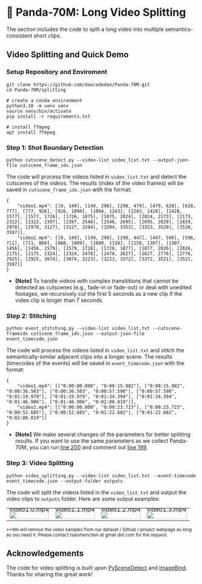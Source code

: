 # 🐼 Panda-70M: Long Video Splitting
The section includes the code to split a long video into multiple semantics-consistent short clips.

## Video Splitting and Quick Demo
### Setup Repository and Enviroment
```
git clone https://github.com/daocodedao/Panda-70M.git
cd Panda-70M/splitting

# create a conda environment
python3.10 -m venv venv
source venv/bin/activate
pip install -r requirements.txt

# install ffmpeg
apt install ffmpeg
```

### Step 1: Shot Boundary Detection
```
python cutscene_detect.py --video-list video_list.txt --output-json-file cutscene_frame_idx.json
```
The code will process the videos listed in `video_list.txt` and detect the cutscenes of the videos. The results (index of the video frames) will be saved in `cutscene_frame_idx.json` with the format:
```
{
    "video1.mp4": [[0, 149], [149, 298], [298, 479], [479, 628], [628, 777], [777, 926], [926, 1094], [1094, 1243], [1243, 1428], [1428, 1577], [1577, 1726], [1726, 1875], [1875, 2024], [2024, 2173], [2173, 2322], [2322, 2397], [2397, 2546], [2546, 2695], [2695, 2829], [2829, 2978], [2978, 3127], [3127, 3204], [3204, 3353], [3353, 3520], [3520, 3597]],
    "video2.mp4": [[0, 149], [149, 298], [298, 447], [447, 596], [596, 711], [711, 860], [860, 1009], [1009, 1158], [1158, 1307], [1307, 1456], [1456, 1579], [1579, 1728], [1728, 1877], [1877, 2026], [2026, 2175], [2175, 2324], [2324, 2478], [2478, 2627], [2627, 2776], [2776, 2925], [2925, 3074], [3074, 3223], [3223, 3372], [3372, 3521], [3521, 3597]]
}
```
- **[Note]** To handle videos with complex transititions that cannot be detected as cutscenes (e.g., fade-in or fade-out) or deal with unedited footages, we recursively cut the first 5 seconds as a new clip if the video clip is longer than 7 seconds.

### Step 2: Stitching 
```
python event_stitching.py --video-list video_list.txt --cutscene-frameidx cutscene_frame_idx.json --output-json-file event_timecode.json
```
The code will process the videos listed in `video_list.txt` and stitch the semantically-similar adjacent clips into a longer scene. The results (timecodes of the events) will be saved in `event_timecode.json` with the format:
```
{
    "video1.mp4": [["0:00:00.000", "0:00:15.982"], ["0:00:15.982", "0:00:36.503"], ["0:00:36.503", "0:00:57.590"], ["0:00:57.590", "0:01:19.979"], ["0:01:19.979", "0:01:34.394"], ["0:01:34.394", "0:01:46.906"], ["0:01:46.906", "0:02:00.019"]],
    "video2.mp4": [["0:00:00.000", "0:00:23.723"], ["0:00:23.723", "0:00:52.685"], ["0:00:52.685", "0:01:22.682"], ["0:01:22.682", "0:02:00.019"]]
}
```
- **[Note]** We make several changes of the parameters for better splitting results. If you want to use the same parameters as we collect Panda-70M, you can run [line 200](https://github.com/snap-research/Panda-70M/blob/70226bd6d8ce3fc35b994b2d13273b57d5469da5/splitting/event_stitching.py#L200) and comment out [line 199](https://github.com/snap-research/Panda-70M/blob/70226bd6d8ce3fc35b994b2d13273b57d5469da5/splitting/event_stitching.py#L199).
### Step 3: Video Splitting
```
python video_splitting.py --video-list video_list.txt --event-timecode event_timecode.json --output-folder outputs
```
The code will split the videos listed in the `video_list.txt` and output the video clips to `outputs` folder. Here are some output examples:
<table class="center">
    <tr style="line-height: 0">
        <td width=25% style="border: none; text-align: center">video1.0.mp4</td>
        <td width=25% style="border: none; text-align: center">video1.1.mp4</td>
        <td width=25% style="border: none; text-align: center">video1.2.mp4</td>
        <td width=25% style="border: none; text-align: center">video1.3.mp4</td>
    </tr>
    <tr>
        <td width=25% style="border: none"><img src="assets/video1.0.gif" style="width:100%"></td>
        <td width=25% style="border: none"><img src="assets/video1.1.gif" style="width:100%"></td>
        <td width=25% style="border: none"><img src="assets/video1.2.gif" style="width:100%"></td>
        <td width=25% style="border: none"><img src="assets/video1.3.gif" style="width:100%"></td>
    </tr>
</table>

<sup>**We will remove the video samples from our dataset / Github / project webpage as long as you need it. Please contact tsaishienchen at gmail dot com for the request.</sup>

## Acknowledgements
The code for video splitting is built upon [PySceneDetect](https://github.com/Breakthrough/PySceneDetect) and [ImageBind](https://github.com/facebookresearch/ImageBind).
Thanks for sharing the great work!
